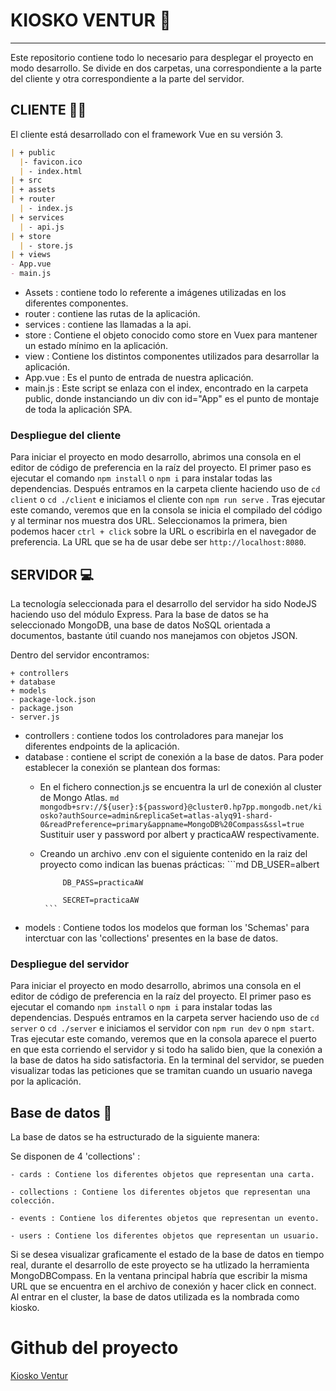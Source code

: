 # KIOSKO VENTUR 🛒

----------------------------------------------------------------
Este repositorio contiene todo lo necesario para desplegar el proyecto en modo desarrollo.
Se divide en dos carpetas, una correspondiente a la parte del cliente y otra correspondiente a la parte del servidor.

## CLIENTE 🙋‍♂️

El cliente está desarrollado con el framework Vue en su versión 3.

```md
| + public
  |- favicon.ico
  | - index.html
| + src
| + assets
| + router
  | - index.js
| + services
  | - api.js
| + store
  | - store.js
| + views
- App.vue
- main.js
```

- Assets : contiene todo lo referente a imágenes utilizadas en los diferentes componentes.
- router : contiene las rutas de la aplicación.
- services : contiene las llamadas a la api.
- store : Contiene el objeto conocido como store en Vuex para mantener un estado mínimo en la aplicación.
- view : Contiene los distintos componentes utilizados para desarrollar la aplicación.
- App.vue : Es el punto de entrada de nuestra aplicación.
- main.js : Este script se enlaza con el index, encontrado en la carpeta public, donde instanciando un div con id="App" es el punto de montaje de toda la aplicación SPA.

### Despliegue del cliente

Para iniciar el proyecto en modo desarrollo, abrimos una consola en el editor de código de preferencia en la raíz del proyecto. El primer paso es ejecutar el comando `npm install` o `npm i` para instalar todas las dependencias.
Después entramos en la carpeta cliente haciendo uso de `cd client` o `cd ./client` e iniciamos el cliente con `npm run serve` . 
Tras ejecutar este comando, veremos que en la consola se inicia el compilado del código y al terminar nos muestra dos URL. 
Seleccionamos la primera, bien podemos hacer `ctrl + click` sobre la URL o escribirla en el navegador de preferencia. 
La URL que se ha de usar debe ser `http://localhost:8080`.

## SERVIDOR 💻

La tecnología seleccionada para el desarrollo del servidor ha sido NodeJS haciendo uso del módulo Express.
Para la base de datos se ha seleccionado MongoDB, una base de datos NoSQL orientada a documentos, bastante útil cuando nos manejamos con objetos JSON.

Dentro del servidor encontramos:
```
+ controllers
+ database
+ models
- package-lock.json
- package.json
- server.js
```

- controllers : contiene todos los controladores para manejar los diferentes endpoints de la aplicación.
- database : contiene el script de conexión a la base de datos. 
    Para poder establecer la conexión se plantean dos formas:
    - En el fichero connection.js se encuentra la url de conexión al cluster de Mongo Atlas.
            ```md
                mongodb+srv://${user}:${password}@cluster0.hp7pp.mongodb.net/kiosko?authSource=admin&replicaSet=atlas-alyq91-shard-0&readPreference=primary&appname=MongoDB%20Compass&ssl=true
            ```
            Sustituir user y password por albert y practicaAW respectivamente.
            
     - Creando un archivo .env con el siguiente contenido en la raiz del proyecto como indican las buenas prácticas:
            ```md
                DB_USER=albert
                
                DB_PASS=practicaAW
                
                SECRET=practicaAW
            ```
- models : Contiene todos los modelos que forman los 'Schemas' para interctuar con las 'collections' presentes en la base de datos.

### Despliegue del servidor

Para iniciar el proyecto en modo desarrollo, abrimos una consola en el editor de código de preferencia en la raíz del proyecto. 
El primer paso es ejecutar el comando `npm install` o `npm i` para instalar todas las dependencias.
Después entramos en la carpeta server haciendo uso de `cd server` o `cd ./server` e iniciamos el servidor con `npm run dev` o `npm start`. 
Tras ejecutar este comando, veremos que en la consola aparece el puerto en que esta corriendo el servidor y si todo ha salido bien, que la conexión a la base de datos ha sido satisfactoria.
En la terminal del servidor, se pueden visualizar todas las peticiones que se tramitan cuando un usuario navega por la aplicación.

## Base de datos 📝

La base de datos se ha estructurado de la siguiente manera:

Se disponen de 4 'collections' : 

    - cards : Contiene los diferentes objetos que representan una carta.
    
    - collections : Contiene los diferentes objetos que representan una colección.
    
    - events : Contiene los diferentes objetos que representan un evento.
    
    - users : Contiene los diferentes objetos que representan un usuario.
    
Si se desea visualizar graficamente el estado de la base de datos en tiempo real, durante el desarrollo de este proyecto se ha utlizado la herramienta MongoDBCompass. 
En la ventana principal habría que escribir la misma URL que se encuentra en el archivo de conexión y hacer click en connect. 
Al entrar en el cluster, la base de datos utilizada es la nombrada como kiosko.

# Github del proyecto
[Kiosko Ventur](https://github.com/Ralonp03/AW-PracticaGrupo.git)
